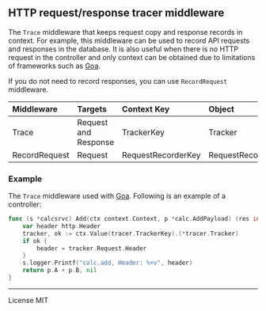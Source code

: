 HTTP request/response tracer middleware
---

The `Trace` middleware that keeps request copy and response records in context.
For example, this middleware can be used to record API requests and responses in the database. 
It is also useful when there is no HTTP request in the controller and 
only context can be obtained due to limitations of frameworks such as [Goa](https://goa.design).

If you do not need to record responses, you can use `RecordRequest` middleware.

|Middleware| Targets| Context Key| Object |
|:---|:---|:---|:---|
|Trace| Request and Response| TrackerKey | Tracker |
|RecordRequest| Request| RequestRecorderKey| RequestRecorder|


### Example

The `Trace` middleware used with [Goa](https://goa.design). Following is an example of a controller:

```go
func (s *calcsrvc) Add(ctx context.Context, p *calc.AddPayload) (res int, err error) {
	var header http.Header
	tracker, ok := ctx.Value(tracer.TrackerKey).(*tracer.Tracker)
	if ok {
		header = tracker.Request.Header
	}
	s.logger.Printf("calc.add, Header: %+v", header)
	return p.A + p.B, nil
}
```

___

License MIT
